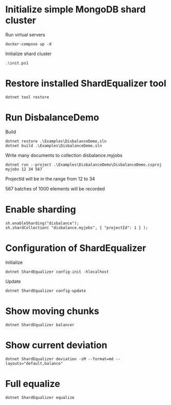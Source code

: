 # Initialize simple MongoDB shard cluster

Run virtual servers
```
docker-compose up -d
```

Initialize shard cluster
```
.\init.ps1
```

# Restore installed ShardEqualizer tool

```shell
dotnet tool restore
```

# Run DisbalanceDemo

Build
```shell
dotnet restore .\Examples\DisbalanceDemo.sln
dotnet build .\Examples\DisbalanceDemo.sln
```

Write many documents to collection disbalance.myjobs

```shell
dotnet run --project .\Examples\DisbalanceDemo\DisbalanceDemo.csproj myjobs 12 34 567
```

ProjectId will be in the range from 12 to 34

567 batches of 1000 elements will be recorded

# Enable sharding

```shell
sh.enableSharding("disbalance");
sh.shardCollection( "disbalance.myjobs", { "projectId": 1 } );
```

# Configuration of ShardEqualizer

Initialize
```shell
dotnet ShardEqualizer config-init -hlocalhost
```
Update
```shell
dotnet ShardEqualizer config-update
```

# Show moving chunks

```shell
dotnet ShardEqualizer balancer
```

# Show current deviation

```shell
dotnet ShardEqualizer deviation -sM --format=md --layouts="default,balance"
```

# Full equalize

```shell
dotnet ShardEqualizer equalize
```
